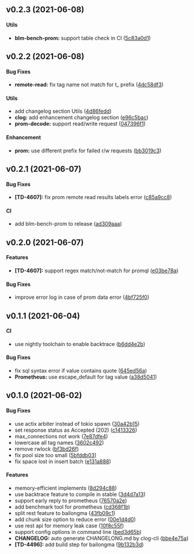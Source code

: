 <a name="v0.2.3"></a>
## v0.2.3 (2021-06-08)


#### Utils

* **blm-bench-prom:**  support table check in CI ([5c83a0d1](5c83a0d1))



<a name="v0.2.2"></a>
## v0.2.2 (2021-06-08)


#### Bug Fixes

* **remote-read:**  fix tag name not match for t_ prefix ([4dc58df3](4dc58df3))

#### Utils

*   add changelog section Utils ([4d86fedd](4d86fedd))
* **clog:**  add enhancement changelog section ([e96c5bac](e96c5bac))
* **prom-decode:**  support read/write request ([047396f1](047396f1))

#### Enhancement

* **prom:**  use different prefix for failed r/w requests ([bb3019c3](bb3019c3))



<a name="v0.2.1"></a>
## v0.2.1 (2021-06-07)


#### Bug Fixes

* **[TD-4607]:**  fix prom remote read results labels error ([c85a9cc8](c85a9cc8))

#### CI

*   add blm-bench-prom to release ([ad309aaa](ad309aaa))



<a name="v0.2.0"></a>
## v0.2.0 (2021-06-07)


#### Features

* **[TD-4607]:**  support regex match/not-match for promql ([e03be78a](e03be78a))

#### Bug Fixes

*   improve error log in case of prom data error ([4bf725f0](4bf725f0))



<a name="v0.1.1"></a>
## v0.1.1 (2021-06-04)


#### CI

*   use nightly toolchain to enable backtrace ([b6dd4e2b](b6dd4e2b))

#### Bug Fixes

*   fix sql syntax error if value contains quote ([645ed56a](645ed56a))
* **Prometheus:**  use escape_default for tag value ([a38d5041](a38d5041))



<a name="v0.1.0"></a>
## v0.1.0 (2021-06-02)


#### Bug Fixes

*   use actix arbiter instead of tokio spawn ([30a42b15](30a42b15))
*   set response status as Accepted (202) ([c1413326](c1413326))
*   max_connections not work ([7e87dfe4](7e87dfe4))
*   lowercase all tag names ([3602c492](3602c492))
*   remove rwlock ([bf3bd26f](bf3bd26f))
*   fix pool size too small ([5bfddb03](5bfddb03))
*   fix space lost in insert batch ([e131a888](e131a888))

#### Features

*   memory-efficient implements ([8d294c88](8d294c88))
*   use backtrace feature to compile in stable ([3d4d7a13](3d4d7a13))
*   support early reply to prometheus ([76570a2e](76570a2e))
*   add benchmark tool for prometheus ([cd368f1b](cd368f1b))
*   split rest feature to bailongma ([43fb09c1](43fb09c1))
*   add chunk size option to reduce error ([00e1d4d0](00e1d4d0))
*   use rest api for memory leak case ([10f8c55f](10f8c55f))
*   support config options in command line ([bed3d65b](bed3d65b))
* **CHANGELOG:**  auto generate CHANGELONG.md by clog-cli ([bbe4e75a](bbe4e75a))
* **[TD-4496]:**  add build step for bailongma ([9b132b3d](9b132b3d))



